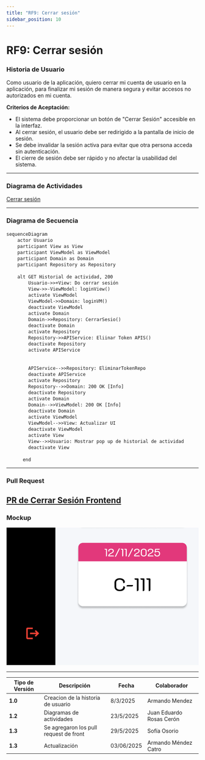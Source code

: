 ```yaml
---
title: "RF9: Cerrar sesión"  
sidebar_position: 10
---
```


# RF9: Cerrar sesión

### Historia de Usuario
Como usuario de la aplicación, quiero cerrar mi cuenta de usuario en la aplicación, para finalizar mi sesión de manera segura y evitar accesos no autorizados en mi cuenta.

  **Criterios de Aceptación:**
  - El sistema debe proporcionar un botón de "Cerrar Sesión" accesible en la interfaz.
  - Al cerrar sesión, el usuario debe ser redirigido a la pantalla de inicio de sesión.
  - Se debe invalidar la sesión activa para evitar que otra persona acceda sin autenticación.
  - El cierre de sesión debe ser rápido y no afectar la usabilidad del sistema.

---

### Diagrama de Actividades

<a href="https://drive.google.com/file/d/12x_zfxa1QmTsGL5XsYHaTIIvdtvq-ioz/view?usp=sharing" target="_blank" rel="noopener noreferrer">Cerrar sesión</a>

---

### Diagrama de Secuencia
```mermaid
sequenceDiagram
    actor Usuario 
    participant View as View
    participant ViewModel as ViewModel
    participant Domain as Domain
    participant Repository as Repository
   
    alt GET Historial de actividad, 200
        Usuario->>+View: Do cerrar sesión
        View->>-ViewModel: loginView()
        activate ViewModel 
        ViewModel->>Domain: loginVM()
        deactivate ViewModel 
        activate Domain
        Domain->>Repository: CerrarSesio()
        deactivate Domain
        activate Repository
        Repository->>APIService: Eliinar Token APIS()
        deactivate Repository
        activate APIService
        

        APIService-->>Repository: EliminarTokenRepo
        deactivate APIService
        activate Repository
        Repository-->>Domain: 200 OK [Info]
        deactivate Repository
        activate Domain
        Domain-->>ViewModel: 200 OK [Info]
        deactivate Domain
        activate ViewModel
        ViewModel-->>View: Actualizar UI
        deactivate ViewModel
        activate View
        View-->>Usuario: Mostrar pop up de historial de actividad
        deactivate View
    
      end
```   


---

### Pull Request

<a href="https://github.com/CodeAnd-Co/TECH-NEBRIOS-FLUTTER/pull/20" target="_blank" rel="noopener noreferrer"> PR de Cerrar Sesión Frontend</a>
---

### Mockup

![alt text](img/mockupRF09.png)

---

| **Tipo de Versión** | **Descripción**                      | **Fecha** | **Colaborador**   |
| ------------------- | ------------------------------------ | --------- | ----------------- |
| **1.0**             | Creacion de la historia de usuario   | 8/3/2025  | Armando Mendez    |
| **1.2**             | Diagramas de actividades   | 23/5/2025  | Juan Eduardo Rosas Cerón |
| **1.3**             | Se agregaron los pull request de front  | 29/5/2025  | Sofía Osorio |
| **1.3**             | Actualización | 03/06/2025  | Armando Méndez Catro |